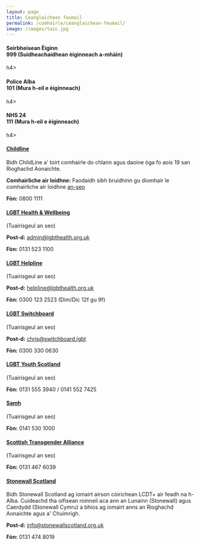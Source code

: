 ```yaml
---
layout: page
title: Ceanglaichean feumail
permalink: /comhairle/ceanglaichean-feumail/
image: /images/taic.jpg
---
```


<div class="container">
    <div class="row">
        <div class="col-4">
        <h4>Seirbheisean Èiginn
        <br />
        999 (Suidheachaidhean èiginneach a-mhàin)</div>h4>
        </div>
        <div class="col-4">
        <h4>Police Alba
        <br />
        101 (Mura h-eil e èiginneach)</div>h4>
        </div>
        <div class="col-4">
        <h4>NHS 24
        <br />
        111 (Mura h-eil e èiginneach)</div>h4>
        </div>
    </div>    
</div>

#### [**Childline**](https://www.childline.org.uk/info-advice/your-feelings/sexual-identity/)

Bidh ChildLine a' toirt comhairle do chlann agus daoine òga fo aois 19 san Rìoghachd Aonaichte.

**Comhairliche air loidhne:** Faodaidh sibh bruidhinn gu dìomhair le comhairliche air loidhne [an-seo](https://www.childline.org.uk/locker/inbox/)

**Fòn:** 0800 1111

#### [**LGBT Health & Wellbeing**](http://www.lgbthealth.org.uk/)

(Tuairisgeul an seo)

**Post-d:** admin@lgbthealth.org.uk

**Fòn:** 0131 523 1100

#### [**LGBT Helpline**](http://www.lgbthealth.org.uk/helpline/)

(Tuairisgeul an seo)

**Post-d:** helpline@lgbthealth.org.uk

**Fòn:** 0300 123 2523 (Dim/Dic 12f gu 9f)

#### [**LGBT Switchboard**](https://switchboard.lgbt/)

(Tuairisgeul an seo)

**Post-d:** chris@switchboard.lgbt

**Fòn:** 0300 330 0630

#### [**LGBT Youth Scotland**](https://www.lgbtyouth.org.uk/)

(Tuairisgeul an seo)

**Fòn:** 0131 555 3940 / 0141 552 7425

#### [**Samh**](https://www.samh.org.uk)

(Tuairisgeul an seo)

**Fòn:** 0141 530 1000

#### [**Scottish Transgender Alliance**](https://www.scottishtrans.org)

(Tuairisgeul an seo)

**Fòn:** 0131 467 6039

#### [**Stonewall Scotland**](http://www.stonewallscotland.org.uk/)

Bidh Stonewall Scotland ag iomairt airson còirichean LCDT+ air feadh na h-Alba. Cuideachd tha oifisean roinneil aca ann an Lunainn (Stonewall) agus Caerdydd (Stonewall Cymru) a bhios ag iomairt anns an Rìoghachd Aonaichte agus a' Chuimrigh.

**Post-d:** info@stonewallscotland.org.uk

**Fòn:** 0131 474 8019

